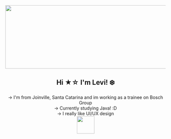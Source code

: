 <div align="center">
<img width="800" height="200" src="https://i.pinimg.com/originals/dd/c2/1c/ddc21c4d9a62c843fafd655a74205bed.jpg" />

  ## Hi ★☆ I'm Levi! ❄️
  </div>
    <div align= "center">
   → I'm from Joinville, Santa Catarina and im working as a trainee on Bosch Group
    <div align= "center">    
   → Currently studying Java! :D
    <div align= "center">
   → I really like UI/UX design

   <div align="center">
<img  width="55" height="55" src="https://media1.giphy.com/media/v1.Y2lkPTc5MGI3NjExZm1oODV2dGJteTZreWFqZ3AzcW0wcXJyMjg2ZWVuNTM4cjNkeWdpNiZlcD12MV9pbnRlcm5hbF9naWZfYnlfaWQmY3Q9cw/UQ1EI1ML2ABQdbebup/giphy.gif">

